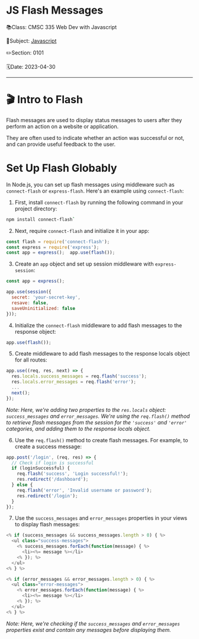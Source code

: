 # JS Flash Messages

📚Class: CMSC 335 Web Dev with Javascript

📘Subject: <a href="https://github.com/lamula21/cheat-sheets/blob/main/Javascript">Javascript</a>

✏️Section: 0101

🗓️Date: 2023-04-30

---
# 🎬 Intro to Flash

Flash messages are used to display status messages to users after they perform an action on a website or application. 

They are often used to indicate whether an action was successful or not, and can provide useful feedback to the user.

# Set Up Flash Globably

In Node.js, you can set up flash messages using middleware such as `connect-flash` or `express-flash`. Here's an example using `connect-flash`:


1. First, install `connect-flash` by running the following command in your project directory:
```bash
npm install connect-flash`
```

2. Next, require `connect-flash` and initialize it in your app:    
```js
const flash = require('connect-flash');
const express = require('express');
const app = express();  app.use(flash());
```

3. Create an `app` object and set up session middleware with `express-session`:
```js
const app = express();

app.use(session({
  secret: 'your-secret-key',
  resave: false,
  saveUninitialized: false
}));
``` 

4. Initialize the `connect-flash` middleware to add flash messages to the response object:
```js
app.use(flash());
```

5. Create middleware to add flash messages to the response locals object for all routes:
```js
app.use((req, res, next) => {
  res.locals.success_messages = req.flash('success');
  res.locals.error_messages = req.flash('error');
  ...
  next();
});
```
*Note: Here, we're adding two properties to the `res.locals` object: `success_messages` and `error_messages`. We're using the `req.flash()` method to retrieve flash messages from the session for the `'success'` and `'error'` categories, and adding them to the response locals object.*


6. Use the `req.flash()` method to create flash messages. For example, to create a success message:    
```js
app.post('/login', (req, res) => {
  // Check if login is successful
  if (loginSuccessful) {
    req.flash('success', 'Login successful!');
    res.redirect('/dashboard');
  } else {
    req.flash('error', 'Invalid username or password');
    res.redirect('/login');
  }
});
```

7. Use the `success_messages` and `error_messages` properties in your views to display flash messages:
```js
<% if (success_messages && success_messages.length > 0) { %>
  <ul class="success-messages">
    <% success_messages.forEach(function(message) { %>
      <li><%= message %></li>
    <% }); %>
  </ul>
<% } %>

<% if (error_messages && error_messages.length > 0) { %>
  <ul class="error-messages">
    <% error_messages.forEach(function(message) { %>
      <li><%= message %></li>
    <% }); %>
  </ul>
<% } %>
```
*Note: Here, we're checking if the `success_messages` and `error_messages` properties exist and contain any messages before displaying them.*